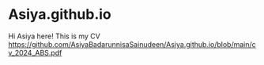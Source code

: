 # Asiya.github.io

Hi Asiya here! 
This is my CV <https://github.com/AsiyaBadarunnisaSainudeen/Asiya.github.io/blob/main/cv_2024_ABS.pdf>

